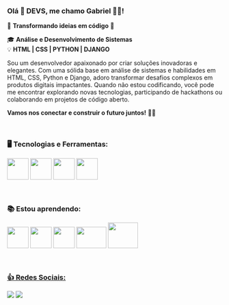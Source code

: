 
### Olá 👋 DEVS, me chamo Gabriel 🧑‍🎓! 

🌟 **Transformando ideias em código** 🌟

🎓 **Análise e Desenvolvimento de Sistemas**  
💡 **HTML | CSS | PYTHON | DJANGO**

Sou um desenvolvedor apaixonado por criar soluções inovadoras e elegantes. Com uma sólida base em análise de sistemas e habilidades em HTML, CSS, Python e Django, adoro transformar desafios complexos em produtos digitais impactantes.
Quando não estou codificando, você pode me encontrar explorando novas tecnologias, participando de hackathons ou colaborando em projetos de código aberto.

**Vamos nos conectar e construir o futuro juntos!** 🚀✨

<br>

<h3>🖥️ Tecnologias e Ferramentas:</h3>

<img src="https://cdn.jsdelivr.net/gh/devicons/devicon/icons/git/git-original.svg" width="50" height="50"/> <img src="https://cdn.jsdelivr.net/gh/devicons/devicon/icons/github/github-original-wordmark.svg" width="50" height="50"/> <img src="https://cdn.jsdelivr.net/gh/devicons/devicon@latest/icons/postgresql/postgresql-plain-wordmark.svg" width="50" heigth="50"/> <img src="https://cdn.jsdelivr.net/gh/devicons/devicon@latest/icons/microsoftsqlserver/microsoftsqlserver-plain-wordmark.svg" width="50" heigth="50"/>
          

<br>  

<h3>📚 Estou aprendendo:</h3>

<img src="https://cdn.jsdelivr.net/gh/devicons/devicon/icons/html5/html5-original.svg" width="50" height="50"/> <img src="https://cdn.jsdelivr.net/gh/devicons/devicon/icons/css3/css3-original.svg" width="50" height="50"/> <img src="https://cdn.jsdelivr.net/gh/devicons/devicon/icons/python/python-original-wordmark.svg" width="50" height="50"/> <img src="https://cdn.jsdelivr.net/gh/devicons/devicon@latest/icons/django/django-plain-wordmark.svg" width="70" height="50"/> <img src="https://cdn.jsdelivr.net/gh/devicons/devicon@latest/icons/streamlit/streamlit-plain-wordmark.svg" width="70" height="60"/>


<div>
<a href="https://github.com/devgabrielvieira">
</div>

<br>

<h3>👍 Redes Sociais:</h3> 


[<img src="https://img.shields.io/badge/linkedin-%230077B5.svg?&style=for-the-badge&logo=linkedin&logoColor=white" />](https://www.linkedin.com/in/devgabrielvieira/) [<img src = "https://img.shields.io/badge/instagram-%23E4405F.svg?&style=for-the-badge&logo=instagram&logoColor=white">](https://www.instagram.com/dev.gabivieira/)



